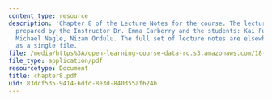 ```yaml
---
content_type: resource
description: 'Chapter 8 of the Lecture Notes for the course. The lecture notes were
  prepared by the Instructor Dr. Emma Carberry and the students: Kai Fung, David Glasser,
  Michael Nagle, Nizam Ordulu. The full set of lecture notes are elsewhere available
  as a single file.'
file: /media/https%3A/open-learning-course-data-rc.s3.amazonaws.com/18-994-seminar-in-geometry-fall-2004/83dcf53594146dfd8e3d840355af624b_chapter8.pdf
file_type: application/pdf
resourcetype: Document
title: chapter8.pdf
uid: 83dcf535-9414-6dfd-8e3d-840355af624b
---
```

